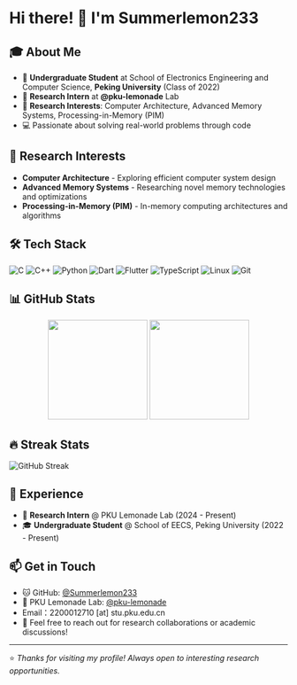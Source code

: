 # Hi there! 👋 I'm Summerlemon233

## 🎓 About Me
- 🏫 **Undergraduate Student** at School of Electronics Engineering and Computer Science, **Peking University** (Class of 2022)
- 🔬 **Research Intern** at **@pku-lemonade** Lab
- 🎯 **Research Interests**: Computer Architecture, Advanced Memory Systems, Processing-in-Memory (PIM)
- 💻 Passionate about solving real-world problems through code

## 🔬 Research Interests
- **Computer Architecture** - Exploring efficient computer system design
- **Advanced Memory Systems** - Researching novel memory technologies and optimizations
- **Processing-in-Memory (PIM)** - In-memory computing architectures and algorithms

## 🛠️ Tech Stack
![C](https://img.shields.io/badge/-C-A8B9CC?style=flat-square&logo=c&logoColor=black)
![C++](https://img.shields.io/badge/-C++-00599C?style=flat-square&logo=c%2B%2B&logoColor=white)
![Python](https://img.shields.io/badge/-Python-3776AB?style=flat-square&logo=python&logoColor=white)
![Dart](https://img.shields.io/badge/-Dart-0175C2?style=flat-square&logo=dart&logoColor=white)
![Flutter](https://img.shields.io/badge/-Flutter-02569B?style=flat-square&logo=flutter&logoColor=white)
![TypeScript](https://img.shields.io/badge/-TypeScript-3178C6?style=flat-square&logo=typescript&logoColor=white)
![Linux](https://img.shields.io/badge/-Linux-FCC624?style=flat-square&logo=linux&logoColor=black)
![Git](https://img.shields.io/badge/-Git-F05032?style=flat-square&logo=git&logoColor=white)

## 📊 GitHub Stats
<div align="center">
  <img height="180em" src="https://github-readme-stats.vercel.app/api?username=Summerlemon233&show_icons=true&theme=default&include_all_commits=true&count_private=true"/>
  <img height="180em" src="https://github-readme-stats.vercel.app/api/top-langs/?username=Summerlemon233&layout=compact&theme=default"/>
</div>

## 🔥 Streak Stats
![GitHub Streak](https://streak-stats.demolab.com/?user=Summerlemon233&theme=default)

## 💼 Experience
- 🔬 **Research Intern** @ PKU Lemonade Lab (2024 - Present)
- 🎓 **Undergraduate Student** @ School of EECS, Peking University (2022 - Present)

## 📫 Get in Touch
- 🐱 GitHub: [@Summerlemon233](https://github.com/Summerlemon233)
- 🏫 PKU Lemonade Lab: [@pku-lemonade](https://github.com/pku-lemonade)
- Email：2200012710 [at] stu.pku.edu.cn
- 💌 Feel free to reach out for research collaborations or academic discussions!

---
⭐️ *Thanks for visiting my profile! Always open to interesting research opportunities.*
